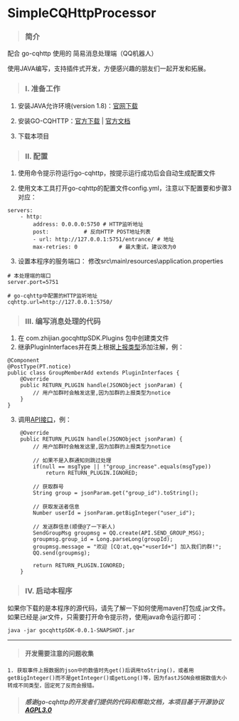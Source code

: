 # SimpleCQHttpProcessor

>### 简介
配合 go-cqhttp 使用的 简易消息处理端（QQ机器人）

使用JAVA编写，支持插件式开发，方便感兴趣的朋友们一起开发和拓展。

>### I. 准备工作
1. 安装JAVA允许环境(version 1.8)：[官网下载](https://www.oracle.com/java/technologies/downloads/#java8-windows) 

2. 安装GO-CQHTTP：[官方下载](https://github.com/Mrs4s/go-cqhttp/releases) | [官方文档](https://docs.go-cqhttp.org/)

3. 下载本项目

>### II. 配置
1. 使用命令提示符运行go-cqhttp，按提示运行成功后会自动生成配置文件

2. 使用文本工具打开go-cqhttp的配置文件config.yml，注意以下配置要和步骤3对应：
```
servers:
    - http:
        address: 0.0.0.0:5750 # HTTP监听地址
        post:           # 反向HTTP POST地址列表
        - url: http://127.0.0.1:5751/entrance/ # 地址
        max-retries: 0             # 最大重试，建议改为0
```


3. 设置本程序的服务端口：
修改src\main\resources\application.properties
```
# 本处理端的端口
server.port=5751

# go-cqhttp中配置的HTTP监听地址
cqhttp.url=http://127.0.0.1:5750/
```

>### III. 编写消息处理的代码
1. 在 com.zhijian.gocqhttpSDK.Plugins 包中创建类文件
2. 继承PluginInterfaces并在类上根据[上报类型](https://docs.go-cqhttp.org/reference/data_struct.html#post-type)添加注解，例：
```
@Component
@PostType(PT.notice)
public class GroupMemberAdd extends PluginInterfaces {
    @Override
    public RETURN_PLUGIN handle(JSONObject jsonParam) {
        // 用户加群时会触发这里,因为加群的上报类型为notice
    }
}
```
3. 调用[API接口](https://gitee.com/q695290484/simple-cqhttp-processor/blob/master/src/main/java/com/zhijian/gocqhttpSDK/PluginAPI/API.java)，例：
```
    @Override
    public RETURN_PLUGIN handle(JSONObject jsonParam) {
        // 用户加群时会触发这里,因为加群的上报类型为notice

        // 如果不是入群通知则跳过处理
        if(null == msgType || !"group_increase".equals(msgType))
            return RETURN_PLUGIN.IGNORED;

        // 获取群号
        String group = jsonParam.get("group_id").toString();

        // 获取发送者信息
        Number userId = jsonParam.getBigInteger("user_id");

        // 发送群信息(顺便@了一下新人)
        SendGroupMsg groupmsg = QQ.create(API.SEND_GROUP_MSG);
        groupmsg.group_id = Long.parseLong(groupId);
        groupmsg.message = "欢迎 [CQ:at,qq="+userId+"] 加入我们的群!";
        QQ.send(groupmsg);

        return RETURN_PLUGIN.IGNORED;
    }
```

>### IV. 启动本程序
如果你下载的是本程序的源代码，请先了解一下如何使用maven打包成.jar文件。如果已经是.jar文件，只需要打开命令提示符，使用java命令运行即可：
```
java -jar gocqhttpSDK-0.0.1-SNAPSHOT.jar
```

---
>#### 开发需要注意的问题收集
```
1. 获取事件上报数据的json中的数值时先get()后调用toString()，或者用getBigInteger()而不是getInteger()或getLong()等，因为fastJSON会根据数值大小转成不同类型，固定死了反而会报错。
```



>##### _感谢go-cqhttp的开发者们提供的代码和帮助文档，本项目基于开源协议[AGPL3.0](https://gitee.com/q695290484/simple-cqhttp-processor/blob/master/LICENSE)_